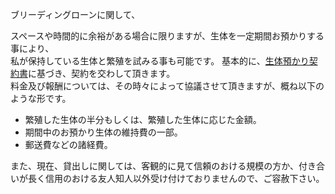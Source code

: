 ---
---

ブリーディングローンに関して、

スペースや時間的に余裕がある場合に限りますが、生体を一定期間お預かりする事により、  
私が保持している生体と繁殖を試みる事も可能です。
基本的に、[生体預かり契約書](/storage/pet_sitting/contract)に基づき、契約を交わして頂きます。  
料金及び報酬については、その時々によって協議させて頂きますが、概ね以下のような形です。

* 繁殖した生体の半分もしくは、繁殖した生体に応じた金額。
* 期間中のお預かり生体の維持費の一部。
* 郵送費などの諸経費。

また、現在、貸出しに関しては、客観的に見て信頼のおける規模の方か、付き合いが長く信用のおける友人知人以外受け付けておりませんので、ご容赦下さい。
